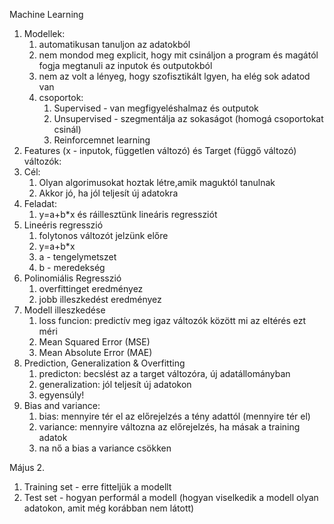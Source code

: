 Machine Learning

1. Modellek:
   1. automatikusan tanuljon az adatokból 
   2. nem mondod meg explicit, hogy mit csináljon a program és magától fogja megtanuli az inputok és outputokból
   3. nem az volt a lényeg, hogy szofisztikált lgyen, ha elég sok adatod van
   4. csoportok:
      1. Supervised -  van megfigyeléshalmaz és outputok
      2. Unsupervised - szegmentálja az sokaságot (homogá csoportokat csinál)
      3. Reinforcemnet learning
2. Features (x -  inputok, független változó) és Target (függő változó) változók:
3. Cél:
   1. Olyan algorimusokat hoztak létre,amik maguktól tanulnak
   2. Akkor jó, ha jól teljesít új adatokra
4. Feladat:
   1. y=a+b*x és ráillesztünk lineáris regressziót 
5. Lineéris regresszió
   1. folytonos változót jelzünk előre
   2. y=a+b*x
   3. a - tengelymetszet
   4. b - meredekség
6. Polinomiális Regresszió
   1. overfittinget eredményez
   2. jobb illeszkedést eredményez
7. Modell illeszkedése
   1. loss funcion: predictív meg igaz változók között mi az eltérés ezt méri
   2. Mean Squared Error (MSE)
   3. Mean Absolute Error (MAE)
8. Prediction, Generalization & Overfitting
   1. predicton: becslést az a target változóra, új adatállományban
   2. generalization: jól teljesít új adatokon
   3. egyensúly!
9. Bias and variance:
   1. bias: mennyire tér el az előrejelzés a tény adattól (mennyire tér el)
   2. variance: mennyire változna az előrejelzés, ha másak a training adatok
   3. na nő a bias a variance csökken


Május 2.
1. Training set -  erre fitteljük a modellt
2. Test set - hogyan performál a modell (hogyan viselkedik a modell olyan adatokon, amit még korábban nem látott)